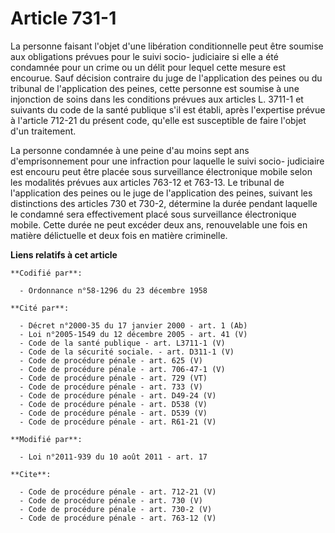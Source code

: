 # Article 731-1

La personne faisant l'objet d'une libération conditionnelle peut être soumise aux obligations prévues pour le suivi socio-
judiciaire si elle a été condamnée pour un crime ou un délit pour lequel cette mesure est encourue. Sauf décision contraire
du juge de l'application des peines ou du tribunal de l'application des peines, cette personne est soumise à une injonction
de soins dans les conditions prévues aux articles L. 3711-1 et suivants du code de la santé publique s'il est établi, après
l'expertise prévue à l'article 712-21 du présent code, qu'elle est susceptible de faire l'objet d'un traitement. 

La personne condamnée à une peine d'au moins sept ans d'emprisonnement pour une infraction pour laquelle le suivi socio-
judiciaire est encouru peut être placée sous surveillance électronique mobile selon les modalités prévues aux articles 763-12
et 763-13. Le tribunal de l'application des peines ou le juge de l'application des peines, suivant les distinctions des
articles 730 et 730-2, détermine la durée pendant laquelle le condamné sera effectivement placé sous surveillance
électronique mobile. Cette durée ne peut excéder deux ans, renouvelable une fois en matière délictuelle et deux fois en
matière criminelle.

**Liens relatifs à cet article**

	**Codifié par**:

	  - Ordonnance n°58-1296 du 23 décembre 1958

	**Cité par**:

	  - Décret n°2000-35 du 17 janvier 2000 - art. 1 (Ab)
	  - Loi n°2005-1549 du 12 décembre 2005 - art. 41 (V)
	  - Code de la santé publique - art. L3711-1 (V)
	  - Code de la sécurité sociale. - art. D311-1 (V)
	  - Code de procédure pénale - art. 625 (V)
	  - Code de procédure pénale - art. 706-47-1 (V)
	  - Code de procédure pénale - art. 729 (VT)
	  - Code de procédure pénale - art. 733 (V)
	  - Code de procédure pénale - art. D49-24 (V)
	  - Code de procédure pénale - art. D538 (V)
	  - Code de procédure pénale - art. D539 (V)
	  - Code de procédure pénale - art. R61-21 (V)

	**Modifié par**:

	  - Loi n°2011-939 du 10 août 2011 - art. 17

	**Cite**:

	  - Code de procédure pénale - art. 712-21 (V)
	  - Code de procédure pénale - art. 730 (V)
	  - Code de procédure pénale - art. 730-2 (V)
	  - Code de procédure pénale - art. 763-12 (V)
